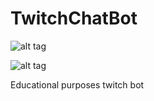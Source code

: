 TwitchChatBot
=============

![alt tag](https://ci.appveyor.com/api/projects/status/a9jh07wksosdx7mh)

![alt tag](http://r9.fodey.com/2333/9dfa9f28e5874fb199ce27022006d67f.0.gif)


Educational purposes twitch bot
